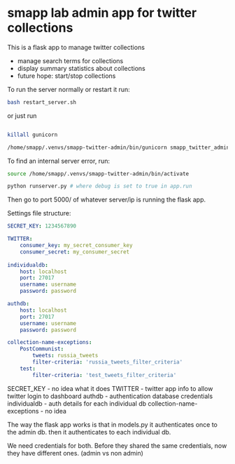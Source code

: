 # smapp lab admin app for twitter collections

This is a flask app to manage twitter collections

* manage search terms for collections
* display summary statistics about collections
* future hope: start/stop collections

To run the server normally or restart it run:

```sh
bash restart_server.sh
```

or just run
```sh

killall gunicorn

/home/smapp/.venvs/smapp-twitter-admin/bin/gunicorn smapp_twitter_admin:app -b unix:/tmp/gunicorn_flask.sock -w 4 -t 120 -D --access-logfile gunicorn_access_log.log --error-logfile gunicorn_error_log.log

``` 

To find an internal server error, run:
```sh
source /home/smapp/.venvs/smapp-twitter-admin/bin/activate

python runserver.py # where debug is set to true in app.run
```

Then go to port 5000/ of whatever server/ip is running the flask app.

Settings file structure:

```yaml
SECRET_KEY: 1234567890

TWITTER:
    consumer_key: my_secret_consumer_key
    consumer_secret: my_consumer_secret
    
individualdb:
    host: localhost
    port: 27017
    username: username
    password: password

authdb:
    host: localhost
    port: 27017
    username: username
    password: password

collection-name-exceptions:
    PostCommunist:
        tweets: russia_tweets
        filter-criteria: 'russia_tweets_filter_criteria'
    test:
        filter-criteria: 'test_tweets_filter_criteria'
```

SECRET_KEY - no idea what it does
TWITTER - twitter app info to allow twitter login to dashboard
authdb - authentication database credentials
individualdb - auth details for each individual db
collection-name-exceptions - no idea

The way the flask app works is that in models.py it authenticates once to the admin db. then it authenticates to each individual db.

We need credentials for both. Before they shared the same credentials, now they have different ones. (admin vs non admin)